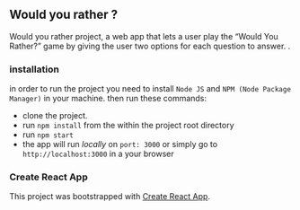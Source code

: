 ## Would you rather ?

Would you rather project, a web app that lets a user play the “Would You Rather?” game by giving the user two options for each question to answer. .

### installation
in order to run the project you need to install `Node JS` and `NPM (Node Package Manager)` in your machine.
then run these commands:
- clone the project.
- run `npm install` from the within the project root directory
- run `npm start`
- the app will run *locally* on `port: 3000` or simply go to `http://localhost:3000` in a your browser

### Create React App
This project was bootstrapped with [Create React App](https://github.com/facebook/create-react-app).


